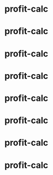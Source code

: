 # profit-calc
# profit-calc
# profit-calc
# profit-calc
# profit-calc
# profit-calc
# profit-calc
# profit-calc
